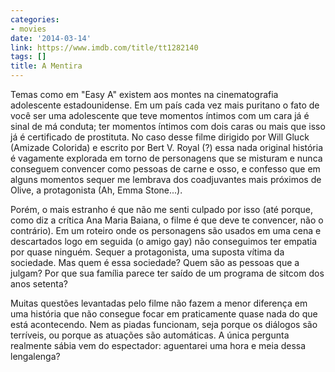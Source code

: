 ```yaml
---
categories:
- movies
date: '2014-03-14'
link: https://www.imdb.com/title/tt1282140
tags: []
title: A Mentira
---
```


Temas como em "Easy A" existem aos montes na cinematografia adolescente estadounidense. Em um país cada vez mais puritano o fato de você ser uma adolescente que teve momentos íntimos com um cara já é sinal de má conduta; ter momentos íntimos com dois caras ou mais que isso já é certificado de prostituta. No caso desse filme dirigido por Will Gluck (Amizade Colorida) e escrito por Bert V. Royal (?) essa nada original história é vagamente explorada em torno de personagens que se misturam e nunca conseguem convencer como pessoas de carne e osso, e confesso que em alguns momentos sequer me lembrava dos coadjuvantes mais próximos de Olive, a protagonista (Ah, Emma Stone...).

Porém, o mais estranho é que não me senti culpado por isso (até porque, como diz a crítica Ana Maria Baiana, o filme é que deve te convencer, não o contrário). Em um roteiro onde os personagens são usados em uma cena e descartados logo em seguida (o amigo gay) não conseguimos ter empatia por quase ninguém. Sequer a protagonista, uma suposta vítima da sociedade. Mas quem é essa sociedade? Quem são as pessoas que a julgam? Por que sua família parece ter saído de um programa de sitcom dos anos setenta?

Muitas questões levantadas pelo filme não fazem a menor diferença em uma história que não consegue focar em praticamente quase nada do que está acontecendo. Nem as piadas funcionam, seja porque os diálogos são terríveis, ou porque as atuações são automáticas. A única pergunta realmente sábia vem do espectador: aguentarei uma hora e meia dessa lengalenga?